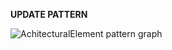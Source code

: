 **UPDATE PATTERN**


![AchitecturalElement pattern graph](https://github.com/ICCD-MiBACT/ArCo/blob/DEV-1.3.0/ArCo-release/DocumentationArchitecturalOrLandscapeHeritage\ArchitecturalElement\ArchitecturalElement.drawio.png?raw=true)
